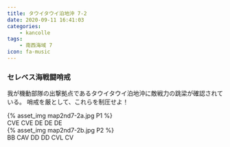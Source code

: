 ```yaml
---
title: タウイタウイ泊地沖 7-2
date: 2020-09-11 16:41:03
categories:
    - kancolle
tags:
    - 南西海域 7
icon: fa-music
---
```


### セレベス海戦闘哨戒
我が機動部隊の出撃拠点であるタウイタウイ泊地沖に敵戦力の跳梁が確認されている。
哨戒を厳として、これらを制圧せよ！

<!-- <div style="width: 100%;padding-bottom: 59%;position: relative;">
    <div
        style="position: absolute;left: 0;top: 0;width: 100%;height: 100%;background-repeat: no-repeat;background-image: url('./02_image.png');background-position: 0px 0px;background-size: 200%;">
        <div
            style="position: relative;left: 0;top: 0;width: 100%;height: 100%;background-repeat: no-repeat;background-image: url('./02_image.png');background-position: 100% 0px;background-size:200%;z-index: 2;">
        </div>
    </div>
</div> -->
{% asset_img map2nd7-2a.jpg P1 %}
<br>
CVE CVE DE DE DE
<br>
{% asset_img map2nd7-2b.jpg P2 %}
<br>
BB CAV DD DD CVL CV
<br>



